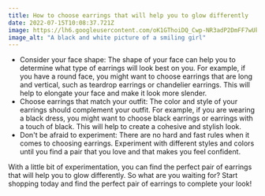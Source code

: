 ```yaml
---
title: How to choose earrings that will help you to glow differently
date: 2022-07-15T10:08:37.721Z
image: https://lh6.googleusercontent.com/oK1GThoiDQ_Cwp-NR3adP2DmFF7wUkCmzdkjVJY7k6xFPcraVTEPqremIRl9iTy-BaBKzscV1hF8NNAx_0sPMsSA66UUCQaMz-ceh9z5oQvFDnlRwBviaKoFcdgNKSzlrQ=w1280
image_alt: "A black and white picture of a smiling girl"
---
```


* Consider your face shape: The shape of your face can help you to determine what type of earrings will look best on you. For example, if you have a round face, you might want to choose earrings that are long and vertical, such as teardrop earrings or chandelier earrings. This will help to elongate your face and make it look more slender.
* Choose earrings that match your outfit: The color and style of your earrings should complement your outfit. For example, if you are wearing a black dress, you might want to choose black earrings or earrings with a touch of black. This will help to create a cohesive and stylish look.
* Don't be afraid to experiment: There are no hard and fast rules when it comes to choosing earrings. Experiment with different styles and colors until you find a pair that you love and that makes you feel confident.

With a little bit of experimentation, you can find the perfect pair of earrings that will help you to glow differently. So what are you waiting for? Start shopping today and find the perfect pair of earrings to complete your look!